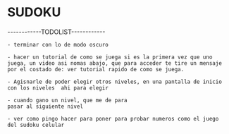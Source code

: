 # SUDOKU

------------TODOLIST------------

    - terminar con lo de modo oscuro

    - hacer un tutorial de como se juega si es la primera vez que uno juega, un video asi nomas abajo, que para acceder te tire un mensaje por el costado de: ver tutorial rapido de como se juega.
    
    - Agisnarle de poder elegir otros niveles, en una pantalla de inicio con los niveles  ahi para elegir

    - cuando gano un nivel, que me de para 
    pasar al siguiente nivel

    - ver como pingo hacer para poner para probar numeros como el juego del sudoku celular







    